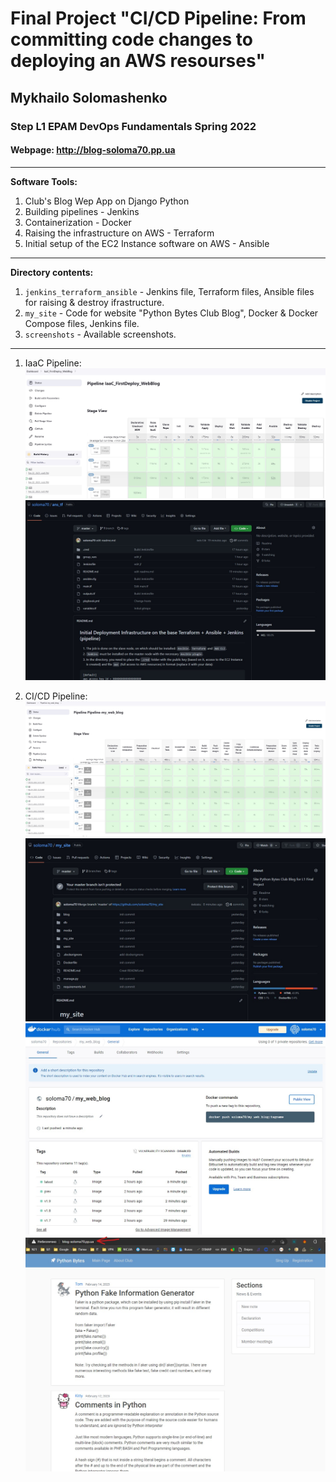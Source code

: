 # Final Project "CI/CD Pipeline: From committing code changes to deploying an AWS resourses" 
## Mykhailo Solomashenko
### Step L1  EPAM DevOps Fundamentals Spring 2022
  
#### Webpage: http://blog-soloma70.pp.ua
  
---  
**Software Tools:**
1. Club's Blog Wep App on Django Python
2. Building pipelines - Jenkins
3. Containerization - Docker
4. Raising the infrastructure on AWS - Terraform
5. Initial setup of the EC2 Instance software on AWS - Ansible
---
**Directory contents:**
1. `jenkins_terraform_ansible` - Jenkins file, Terraform files, Ansible files for raising & destroy ifrastructure.
2. `my_site` - Code for website "Python Bytes Club Blog", Docker & Docker Compose files, Jenkins file. 
3. `screenshots` - Available screenshots.
---
1. IaaC Pipeline:
![](./screenshots/Jenkins_02.jpg)
![](./screenshots/GitHub_02.jpg)

2. CI/CD Pipeline:
![](./screenshots/Jenkins_01.jpg)
![](./screenshots/GitHub_01.jpg)
![](./screenshots/DockerHub_01.jpg)
![](./screenshots/my_web_blog_01.jpg)
